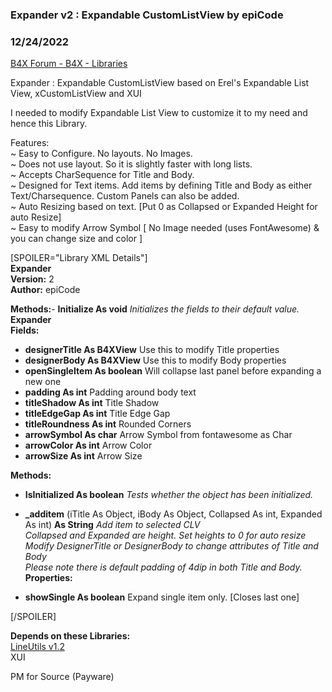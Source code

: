 ###  Expander v2 : Expandable CustomListView by epiCode
### 12/24/2022
[B4X Forum - B4X - Libraries](https://www.b4x.com/android/forum/threads/145015/)

Expander : Expandable CustomListView based on Erel's Expandable List View, xCustomListView and XUI  
  
I needed to modify Expandable List View to customize it to my need and hence this Library.  
  
Features:  
~ Easy to Configure. No layouts. No Images.  
~ Does not use layout. So it is slightly faster with long lists.  
~ Accepts CharSequence for Title and Body.  
~ Designed for Text items. Add items by defining Title and Body as either Text/Charsequence. Custom Panels can also be added.  
~ Auto Resizing based on text. [Put 0 as Collapsed or Expanded Height for auto Resize]  
~ Easy to modify Arrow Symbol [ No Image needed (uses FontAwesome) & you can change size and color ]  
  
[SPOILER="Library XML Details"]  
**Expander  
Version:** 2  
**Author:** epiCode  

**Methods:**- **Initialize As void**
*Initializes the fields to their default value.*
**Expander  
Fields:**  

- **designerTitle As B4XView** Use this to modify Title properties
- **designerBody As B4XView** Use this to modify Body properties
- **openSingleItem As boolean** Will collapse last panel before expanding a new one
- **padding As int** Padding around body text
- **titleShadow As int** Title Shadow
- **titleEdgeGap As int** Title Edge Gap
- **titleRoundness As int** Rounded Corners
- **arrowSymbol As char** Arrow Symbol from fontawesome as Char
- **arrowColor As int** Arrow Color
- **arrowSize As int** Arrow Size

**Methods:**  

- **IsInitialized As boolean** *Tests whether the object has been initialized.*
- **\_additem** (iTitle As Object, iBody As Object, Collapsed As int, Expanded As int) **As String**
 *Add item to selected CLV  
 Collapsed and Expanded are height. Set heights to 0 for auto resize  
 Modify DesignerTitle or DesignerBody to change attributes of Title and Body  
 Please note there is default padding of 4dip in both Title and Body.*
**Properties:**  

- **showSingle As boolean** Expand single item only. [Closes last one]

[/SPOILER]  
   
**Depends on these Libraries:**  
 [LineUtils v1.2](https://www.b4x.com/android/forum/threads/b4x-lineutils-v1-2-get-required-height-for-multiline-textview-label-with-variable-line-spacing.138786/)   
 XUI  
  
PM for Source (Payware)